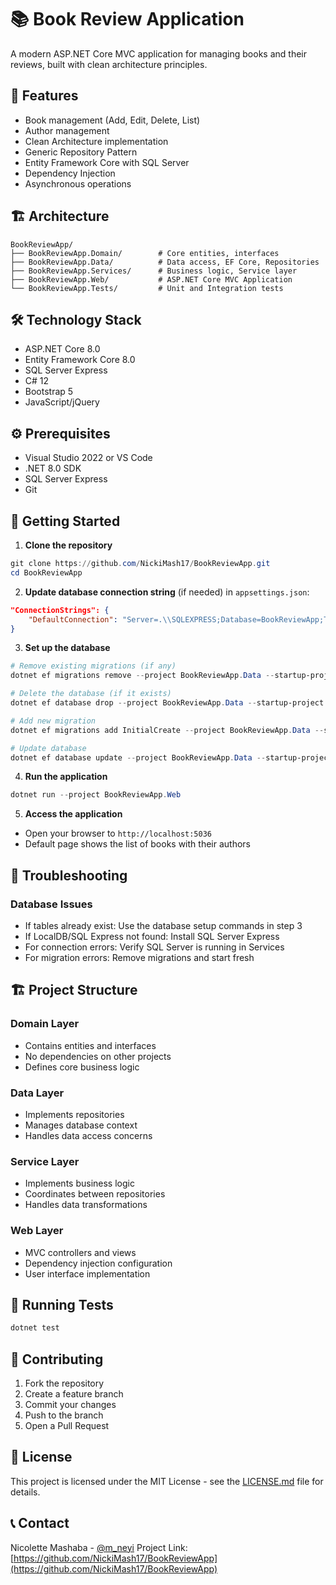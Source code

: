 # 📚 Book Review Application

A modern ASP.NET Core MVC application for managing books and their reviews, built with clean architecture principles.

## 🚀 Features

- Book management (Add, Edit, Delete, List)
- Author management
- Clean Architecture implementation
- Generic Repository Pattern
- Entity Framework Core with SQL Server
- Dependency Injection
- Asynchronous operations

## 🏗️ Architecture

```
BookReviewApp/
├── BookReviewApp.Domain/        # Core entities, interfaces
├── BookReviewApp.Data/          # Data access, EF Core, Repositories
├── BookReviewApp.Services/      # Business logic, Service layer
├── BookReviewApp.Web/           # ASP.NET Core MVC Application
└── BookReviewApp.Tests/         # Unit and Integration tests
```

## 🛠️ Technology Stack

- ASP.NET Core 8.0
- Entity Framework Core 8.0
- SQL Server Express
- C# 12
- Bootstrap 5
- JavaScript/jQuery

## ⚙️ Prerequisites

- Visual Studio 2022 or VS Code
- .NET 8.0 SDK
- SQL Server Express
- Git

## 🚀 Getting Started

1. **Clone the repository**
```powershell
git clone https://github.com/NickiMash17/BookReviewApp.git
cd BookReviewApp
```

2. **Update database connection string** (if needed) in `appsettings.json`:
```json
"ConnectionStrings": {
    "DefaultConnection": "Server=.\\SQLEXPRESS;Database=BookReviewApp;Trusted_Connection=True;MultipleActiveResultSets=true;TrustServerCertificate=True"
}
```

3. **Set up the database**
```powershell
# Remove existing migrations (if any)
dotnet ef migrations remove --project BookReviewApp.Data --startup-project BookReviewApp.Web

# Delete the database (if it exists)
dotnet ef database drop --project BookReviewApp.Data --startup-project BookReviewApp.Web --force

# Add new migration
dotnet ef migrations add InitialCreate --project BookReviewApp.Data --startup-project BookReviewApp.Web

# Update database
dotnet ef database update --project BookReviewApp.Data --startup-project BookReviewApp.Web
```

4. **Run the application**
```powershell
dotnet run --project BookReviewApp.Web
```

5. **Access the application**
- Open your browser to `http://localhost:5036`
- Default page shows the list of books with their authors

## 🔧 Troubleshooting

### Database Issues
- If tables already exist: Use the database setup commands in step 3
- If LocalDB/SQL Express not found: Install SQL Server Express
- For connection errors: Verify SQL Server is running in Services
- For migration errors: Remove migrations and start fresh

## 🏗️ Project Structure

### Domain Layer
- Contains entities and interfaces
- No dependencies on other projects
- Defines core business logic

### Data Layer
- Implements repositories
- Manages database context
- Handles data access concerns

### Service Layer
- Implements business logic
- Coordinates between repositories
- Handles data transformations

### Web Layer
- MVC controllers and views
- Dependency injection configuration
- User interface implementation

## 🧪 Running Tests

```powershell
dotnet test
```

## 🤝 Contributing

1. Fork the repository
2. Create a feature branch
3. Commit your changes
4. Push to the branch
5. Open a Pull Request

## 📝 License

This project is licensed under the MIT License - see the [LICENSE.md](LICENSE.md) file for details.

## 📞 Contact

Nicolette Mashaba - [@m_neyi](https://twitter.com/m_neyi)
Project Link: [https://github.com/NickiMash17/BookReviewApp](https://github.com/NickiMash17/BookReviewApp)
